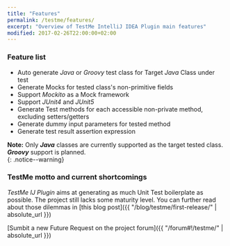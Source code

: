 ```yaml
---
title: "Features"
permalink: /testme/features/
excerpt: "Overview of TestMe IntelliJ IDEA Plugin main features"
modified: 2017-02-26T22:00:00+02:00
---
```

### Feature list
- Auto generate _Java_ or _Groovy_ test class for Target _Java_ Class under test
- Generate Mocks for tested class's non-primitive fields
- Support _Mockito_ as a Mock framework
- Support _JUnit4_ and _JUnit5_
- Generate Test methods for each accessible non-private method, excluding setters/getters
- Generate dummy input parameters for tested method
- Generate test result assertion expression

**Note:** Only **_Java_** classes are currently supported as the target tested class. **_Groovy_** support is planned.   
{: .notice--warning}

### TestMe motto and current shortcomings

_TestMe IJ Plugin_ aims at generating as much Unit Test boilerplate as possible. The project still lacks some maturity level. You can further read about those dilemmas in [this blog post]({{ "/blog/testme/first-release/" | absolute_url }})

[Sumbit a new Future Request on the project forum]({{ "/forum#!/testme/" | absolute_url }})
